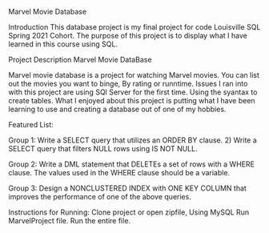 Marvel Movie Database



Introduction This database project is my final project for code Louisville SQL Spring 2021 Cohort. The purpose of this project is to display what I have learned in this course using SQL.

Project Description Marvel Movie DataBase

Marvel movie database is a project for watching Marvel movies. You can list out the movies you want to binge, By rating or runntime.
Issues I ran into with this project are using SQl Server for the first time. Using the syantax to create tables.
What I enjoyed about this project is putting what I have been learning to use and creating a database out of one of my hobbies.

Featured List: 

Group 1: Write a SELECT query that utilizes an ORDER BY clause. 2) Write a SELECT query that filters NULL rows using IS NOT NULL.

Group 2: Write a DML statement that DELETEs a set of rows with a WHERE clause. The values used in the WHERE clause should be a variable.

Group 3: Design a NONCLUSTERED INDEX with ONE KEY COLUMN that improves the performance of one of the above queries.

Instructions for Running: Clone project or open zipfile, Using MySQL Run MarvelProject file. Run the entire file. 
